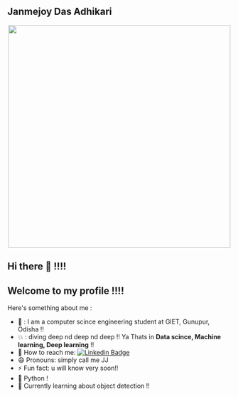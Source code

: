 ## Janmejoy Das Adhikari

<p align="center"><img src="https://user-images.githubusercontent.com/54749721/92200194-d8525180-ee96-11ea-8cce-e06ecb687eb6.gif" width="500" /> </p>

## Hi there 👋  !!!!
## Welcome to my profile !!!!

Here's something about me :
- 💫 : I am a computer scince engineering student at GIET, Gunupur, Odisha !!
- 💥 : diving deep nd deep nd deep !! Ya Thats in **Data scince, Machine learning, Deep learning** !!
- 🏃 How to reach me:  [![Linkedin Badge](https://img.shields.io/badge/-LinkedIn-blue?style=flat-square&logo=Linkedin&logoColor=white&link=https://www.linkedin.com/in/janmejoy-das-adhikari-6b9579162/)](https://www.linkedin.com/in/janmejoy-das-adhikari-6b9579162/)
- 😄 Pronouns: simply call me JJ
- ⚡ Fun fact: u will know very soon!! 
- 📍 Python !
- 📖 Currently learning about object detection  !!
